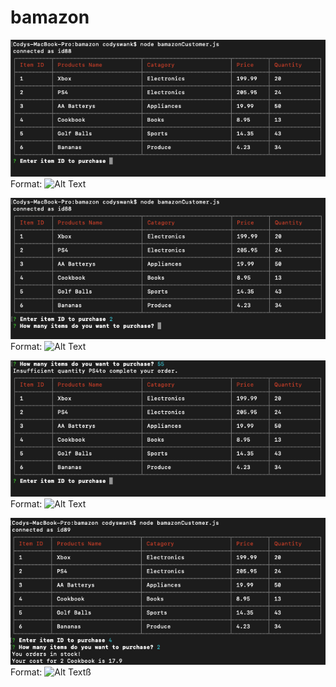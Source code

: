 # bamazon

![First thing that pops up.](/images/one.png)
Format: ![Alt Text](url)

![Entering in item ID.](/images/three.png)
Format: ![Alt Text](url)

![Trying to buy more items than are in stock.](/images/two.png)
Format: ![Alt Text](url)

![What it shows when you successfully buy an item.](/images/four.png)
Format: ![Alt Text](url)ß